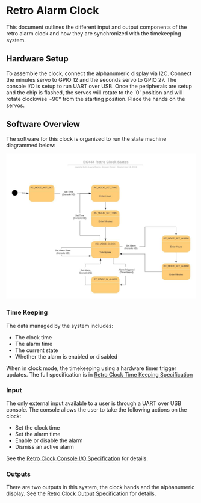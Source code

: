 # Retro Alarm Clock

This document outlines the different input and output components of the retro
alarm clock and how they are synchronized with the timekeeping system.


## Hardware Setup

To assemble the clock, connect the alphanumeric display via I2C. Connect the
minutes servo to GPIO 12 and the seconds servo to GPIO 27. The console I/O
is setup to run UART over USB.  Once the peripherals are setup and the chip is
flashed, the servos will rotate to the '0' position and will rotate clockwise
~90° from the starting position. Place the hands on the servos.


## Software Overview

The software for this clock is organized to run the state machine diagrammed below:

![Retro Clock Diagram](../images/state_diagram.jpg)


### Time Keeping

The data managed by the system includes:

* The clock time
* The alarm time
* The current state
* Whether the alarm is enabled or disabled

When in clock mode, the timekeeping using a hardware timer trigger updates.
The full specification is in [Retro Clock Time Keeping Specification](./time_keeping.md)


### Input

The only external input available to a user is through a UART over USB console.
The console allows the user to take the following actions on the clock:

* Set the clock time
* Set the alarm time
* Enable or disable the alarm
* Dismiss an active alarm

See the [Retro Clock Console I/O Specification](./console_io.md) for details.


### Outputs

There are two outputs in this system, the clock hands and the alphanumeric display.
See the [Retro Clock Output Specification](./clock_outputs.md) for details.
